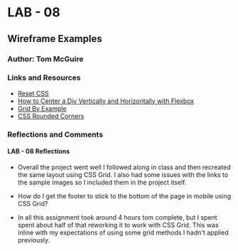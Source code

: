 # LAB - 08

## Wireframe Examples

### Author: Tom McGuire

### Links and Resources

* [Reset CSS](https://meyerweb.com/eric/tools/css/reset/)
* [How to Center a Div Vertically and Horizontally with Flexbox](https://www.freecodecamp.org/news/how-to-center-anything-with-css-align-a-div-text-and-more/)
* [Grid By Example](https://gridbyexample.com/examples/example1/)
* [CSS Rounded Corners](https://www.w3schools.com/css/css3_borders.asp)

### Reflections and Comments

#### LAB - 08 Reflections

* Overall the project went well I followed along in class and then recreated the same layout using CSS Grid. I also had some issues with the links to the sample images so I included them in the project itself.

* How do I get the footer to stick to the bottom of the page in mobile using CSS Grid?

* In all this assignment took around 4 hours tom complete, but I spent spent about half of that reworking it to work with CSS Grid. This was inline with my expectations of using some grid methods I hadn't applied previously.
